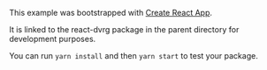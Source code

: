 This example was bootstrapped with [Create React App](https://github.com/facebook/create-react-app).

It is linked to the react-dvrg package in the parent directory for development purposes.

You can run `yarn install` and then `yarn start` to test your package.

